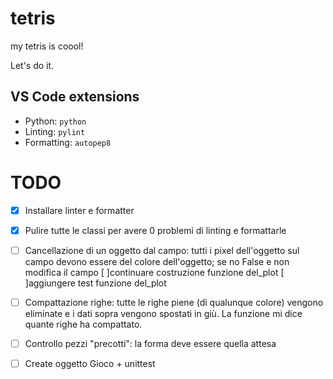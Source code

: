 # tetris
my tetris is coool!

Let's do it.


## VS Code extensions

- Python: `python`
- Linting: `pylint`
- Formatting: `autopep8`

# TODO

- [x] Installare linter e formatter
- [x] Pulire tutte le classi per avere 0 problemi di linting e formattarle
- [ ] Cancellazione di un oggetto dal campo: tutti i pixel dell'oggetto sul campo devono essere del colore dell'oggetto; se no False e non modifica il campo
                [ ]continuare costruzione funzione del_plot
                [ ]aggiungere test funzione del_plot
- [ ] Compattazione righe: tutte le righe piene (di qualunque colore) vengono eliminate e i dati sopra vengono spostati in giù. La funzione mi dice quante righe ha compattato.
- [ ] Controllo pezzi "precotti": la forma deve essere quella attesa
- [ ] Create oggetto Gioco + unittest




